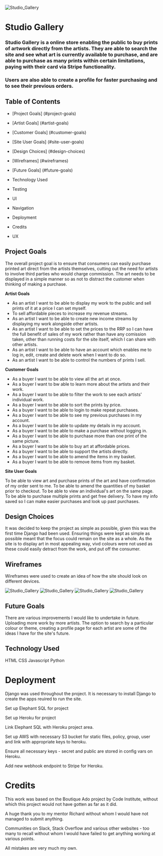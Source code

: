 ![Studio_Gallery](media/wireframes/studio-gallery_responsive.png)


# Studio Gallery

### Studio Gallery is a online store enabling the public to buy prints of artwork directly from the artists. They are able to search the site and see what art is currently available to purchase, and are able to purchase as many prints within certain limitations, paying with their card via Stripe functionality.

### Users are also able to create a profile for faster purchasing and to see their previous orders.

## Table of Contents

- [Project Goals] (#project-goals)
- [Artist Goals] (#artist-goals)
- [Customer Goals] (#customer-goals)
- [Site User Goals] (#site-user-goals)
- [Design Choices] (#design-choices)
- [Wireframes] (#wireframes)
- [Future Goals] (#future-goals)

- Technology Used

- Testing

- UI

- Navigation

- Deployment

- Credits

- UX


## Project Goals

The overall project goal is to ensure that consumers can easily purchase printed art direct from the artists themselves, cutting out the need for artists to involve third parties who would charge commission. The art needs to be displayed in a simple manner so as not to distract the customer when thinking of making a purchase.

**Artist Goals**

* As an artist I want to be able to display my work to the public and sell prints of it at a price I can set myself.
* To sell affordable pieces to increase my revenue streams.
* As an artist I want to be able to create new income streams by displaying my work alongside other artists.
* As an artist I want to be able to set the prices to the RRP so I can have the full benefit of sales of my work rather than have any comission taken, other than running costs for the site itself, which I can share with other artists.
* As an artist I want to be able to have an account which enables me to log in, edit, create and delete work when I want to do so.
* As an artist I want to be able to control the numbers of prints I sell.

**Customer Goals**

* As a buyer I want to be able to view all the art at once.
* As a buyer I want to bw able to learn more about the artists and their work.
* As a buyer I want to be able to filter the work to see each artists' individual work.
* As a buyer I want to be able to sort the prints by price.
* As a buyer I want to be able to login to make repeat purchases.
* As a buyer I want to be able to see my previous purchases in my account.
* As a buyer I want to be able to update my details in my account.
* As a buyer I want to be able to make a purchase without logging in.
* As a buyer I want to be able to purchase more than one print of the same picture.
* As a buyer I want to be able to buy art at affordable prices.
* As a buyer I want to be able to support the artists directly.
* As a buyer I want to be able to amend the items in my basket.
* As a buyer I want to be able to remove items from my basket.

**Site User Goals**

To be able to view art and purchase prints of the art and have confirmation of my order sent to me.
To be able to amend the quantities of my basket prior to checkout.
To be able to view an individual's art on the same page.
To be able to purchase multiple prints and get free delivery.
To have my info saved so I can make easier purchases and look up past purchases.

## Design Choices

It was decided to keep the project as simple as possible, given this was the first time Django had been used. Ensuring things were kept as simple as possible meant that the focus could remain on the site as a whole. As the site is to display art in most appealing way, vivd colours were not used as these could easily detract from the work, and put off the consumer.

## Wireframes

Wireframes were used to create an idea of how the site should look on different devices.

![Studio_Gallery](media/wireframes/desktop_wireframe.png)
![Studio_Gallery](media/wireframes/product_desktop.png)
![Studio_Gallery](media/wireframes/tablet_wireframe.png)
![Studio_Gallery](media/wireframes/mobile_wireframe.png)

## Future Goals

There are various improvements I would like to undertake in future. Uploading more work by more artists. The option to search by a particular colour or theme, creating a profile page for each artist are some of the ideas I have for the site's future. 

## Technology Used

HTML
CSS
Javascript
Python


# Deployment

Django was used throughout the project. It is necessary to install Django to create the apps reuired to run the site.

Set up Elephant SQL for project

Set up Heroku for project

Link Elephant SQL with Heroku project area. 

Set up AWS with necessary S3 bucket for static files, policy, group, user and link with appropriate keys to heroku.

Ensure all necessary keys - secret and public are stored in config vars on Heroku.

Add new webhook endpoint to Stripe for Heroku. 

# Credits

This work was based on the Boutique Ado project by Code Institute, without which this project would not have gotten as far as it did.

A huge thank you to my mentor Richard without whom I would have not managed to submit anything. 

Communities on Slack, Stack Overflow and various other websites - too many to recall without whom I would have failed to get anything working at various points.

All mistakes are very much my own.









